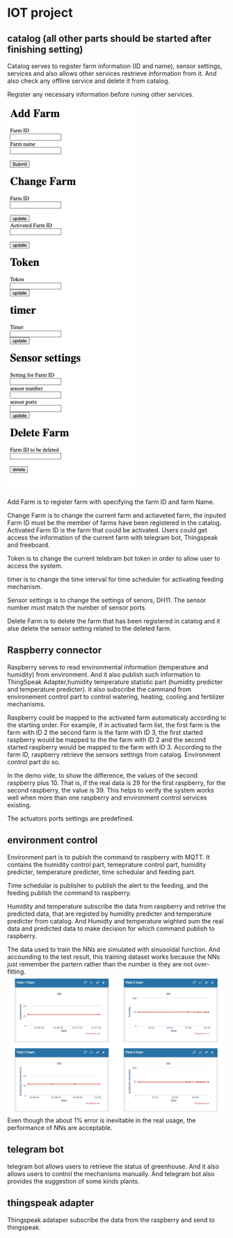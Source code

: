 # IOT project

## catalog (all other parts should be started after finishing setting)

Catalog serves to register farm information (ID and name), sensor settings, services and also allows other services restrieve information from it. And also check any offline service and delete it from catalog.

Register any necessary information before runing other services.

![img](./catalog.png)

Add Farm is to register farm with specifying the farm ID and farm Name.

Change Farm is to change the current farm and actiaveted farm, the inputed Farm ID must be the member of farms have been registered in the catalog. Activated Farm ID is the farm that could be activated. Users could get access the information of the current farm with telegram bot, Thingspeak and freeboard.

Token is to change the current telebram bot token in order to allow user to access the system. 

timer is to change the time interval for time scheduler for activating feeding mechanism.

Sensor settings is to change the settings of senors, DH11. The sensor number must match the number of sensor ports.

Delete Farm is to delete the farm that has been registered in catalog and it alse delete the sensor setting related to the deleted farm.

## Raspberry connector
Raspberry serves to read environmental information (temperature and humidity) from environment. And it also publish such information to ThingSpeak Adapter,humidity temperature statistic part (humidity predicter and temperature predicter). it also subscribe the cammand from environement control part to control watering, heating, cooling and fertilizer mechanisms.

Raspberry could be mapped to the activated farm automaticaly according to the starting order. For example, if in activated farm list, the first farm is the farm with ID 2 the second farm is the farm with ID 3, the first started raspberry would be mapped to the the farm with ID 2 and the second started raspberry would be mapped to the farm with ID 3. According to the farm ID, raspberry retrieve the sensors settings from catalog. Environment control part do so. 

In the demo vide, to show the difference, the values of the second raspberry plus 10. That is, if the real data is 29 for the first raspberry, for the second raspberry, the value is 39. This helps to verify the system works well when more than one raspberry and environment control services existing.

The actuators ports settings are predefined.

## environment control

Environment part is to pubish the command to raspberry with MQTT. It contains the humidity control part, temeprature control part, humidity predicter, temperature predicter, time schedular and feeding part.

Time schedular is publisher to publish the alert to the feeding, and the feeding publish the command to raspberry. 

Humidity and temperature subscribe the data from raspberry and retrive the predicted data, that are registed by humidity predicter and temperature predicter from catalog. And Humidty and temperature wighted sum the real data and predicted data to make decision for which command publish to raspberry.

The data used to train the NNs are simulated with sinusoidal function. And accounding to the test result, this training dataset works because the NNs just remember the partern rather than the number is they are not over-fitting. 
![img](./results.png)
Even though the about 1% error is inevitable in the real usage, the performance of NNs are acceptable.

## telegram bot

telegram bot allows users to retrieve the status of greenhouse. And it also allows users to control the mechanisms manually. And telegram bot also provides the suggestion of some kinds plants. 

## thingspeak adapter

Thingspeak adataper subscribe the data from the raspberry and send to thingspeak.